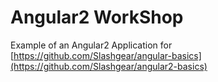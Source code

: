 # Angular2 WorkShop


Example of an Angular2 Application for [https://github.com/Slashgear/angular-basics](https://github.com/Slashgear/angular2-basics)
